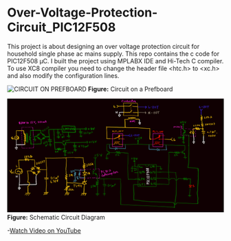# Over-Voltage-Protection-Circuit_PIC12F508

This project is about designing an over voltage protection circuit for household single phase ac mains supply.
This repo contains the c code for PIC12F508 µC. I built the project using MPLABX IDE and Hi-Tech C compiler. To use XC8 compiler you need to change the header file <htc.h> to <xc.h> and also modify the configuration lines.

![CIRCUIT ON PREFBOARD](./image/circuit-on-prefboard.png)
**Figure:** Circuit on a Prefboard

![SCHEMATIC CIRCUIT DIAGRAM](schematic.png)
**Figure:** Schematic Circuit Diagram

-[Watch Video on YouTube]()
